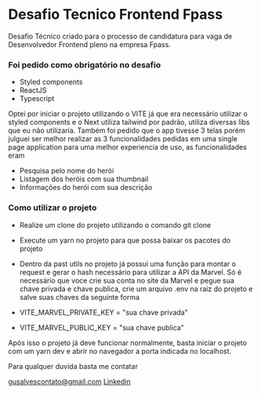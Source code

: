 
# Desafio Tecnico Frontend Fpass

Desafio Técnico criado para o processo de candidatura para vaga de Desenvolvedor Frontend pleno na empresa Fpass.

### Foi pedido como obrigatório no desafio 

- Styled components
- ReactJS
- Typescript

Optei por iniciar o projeto utilizando o VITE já que era necessário utilizar o styled components e o Next utiliza tailwind por padrão, utiliza diversas libs que eu não utilizaria. Também foi pedido que o app tivesse 3 telas porém julguei ser melhor realizar as 3 funcionalidades pedidas em uma single page application para uma melhor experiencia de uso, as funcionalidades eram

- Pesquisa pelo nome do herói
- Listagem dos heróis com sua thumbnail
- Informações do herói com sua descrição


### Como utilizar o projeto

- Realize um clone do projeto utilizando o comando git clone

- Execute um yarn no projeto para que possa baixar os pacotes do projeto

- Dentro da past utils no projeto já possui uma função para montar o request e gerar o hash necessário para utilizar a API da Marvel. Só é necessário que voce crie sua conta no site da Marvel e pegue sua chave privada e chave publica, crie um arquivo .env na raiz do projeto e salve suas chaves da seguinte forma 

- VITE_MARVEL_PRIVATE_KEY = "sua chave privada"
- VITE_MARVEL_PUBLIC_KEY = "sua chave publica"

Após isso o projeto já deve funcionar normalmente, basta iniciar o projeto com um yarn dev e abrir no navegador a porta indicada no localhost.


Para qualquer duvida basta me contatar 

gusalvescontato@gmail.com
[Linkedin](https://www.linkedin.com/in/areyousessh/)



